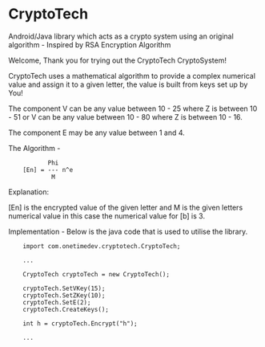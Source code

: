 # CryptoTech
Android/Java library which acts as a crypto system using an original algorithm - Inspired by RSA Encryption Algorithm

Welcome,
Thank you for trying out the CryptoTech CryptoSystem!

CryptoTech uses a mathematical algorithm to provide a complex
numerical value and assign it to a given letter, the value is
built from keys set up by You!

The component V can be any value between 10 - 25 where Z is between 10 - 51
or V can be any value between 10 - 80 where Z is between 10 - 16.

The component E may be any value between 1 and 4.

The Algorithm -

               Phi
        [En] = --- n^e
                M

Explanation:

[En] is the encrypted value of the given letter and M is the given letters numerical value
in this case the numerical value for [b] is 3.


Implementation -
Below is the java code that is used to utilise the library.

        import com.onetimedev.cryptotech.CryptoTech;

        ...

        CryptoTech cryptoTech = new CryptoTech();

        cryptoTech.SetVKey(15);
        cryptoTech.SetZKey(10);
        cryptoTech.SetE(2);
        cryptoTech.CreateKeys();

        int h = cryptoTech.Encrypt("h");

        ...


